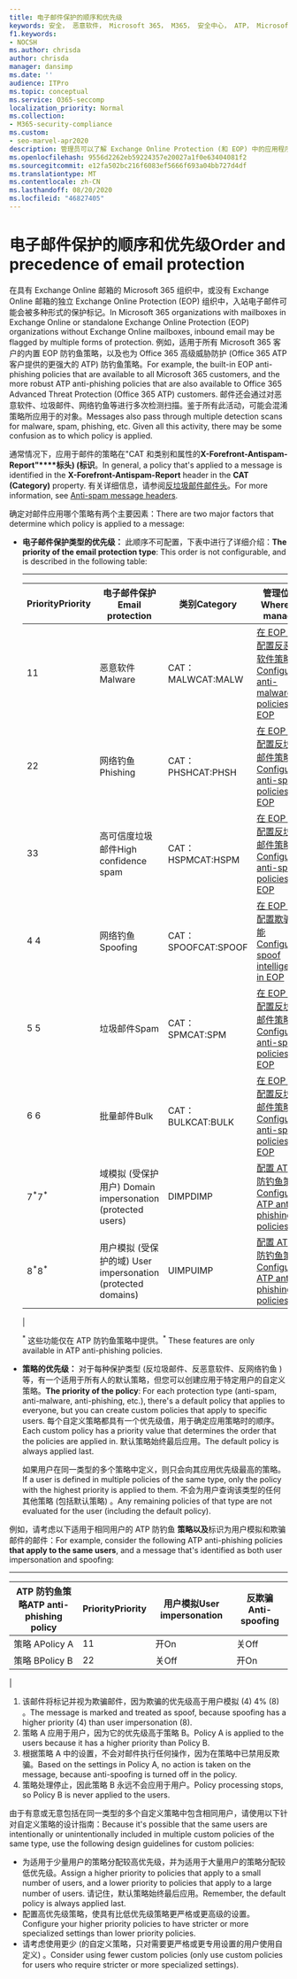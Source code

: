 ```yaml
---
title: 电子邮件保护的顺序和优先级
keywords: 安全， 恶意软件， Microsoft 365， M365， 安全中心， ATP， Microsoft Defender ATP， Office 365 ATP， Azure ATP
f1.keywords:
- NOCSH
ms.author: chrisda
author: chrisda
manager: dansimp
ms.date: ''
audience: ITPro
ms.topic: conceptual
ms.service: O365-seccomp
localization_priority: Normal
ms.collection:
- M365-security-compliance
ms.custom:
- seo-marvel-apr2020
description: 管理员可以了解 Exchange Online Protection (和 EOP) 中的应用程序防护顺序，以及保护策略中的优先级值如何确定应用哪种策略。
ms.openlocfilehash: 9556d2262eb59224357e20027a1f0e63404081f2
ms.sourcegitcommit: e12fa502bc216f6083ef5666f693a04bb727d4df
ms.translationtype: MT
ms.contentlocale: zh-CN
ms.lasthandoff: 08/20/2020
ms.locfileid: "46827405"
---
```

# <a name="order-and-precedence-of-email-protection"></a><span data-ttu-id="d1cfd-104">电子邮件保护的顺序和优先级</span><span class="sxs-lookup"><span data-stu-id="d1cfd-104">Order and precedence of email protection</span></span>

<span data-ttu-id="d1cfd-105">在具有 Exchange Online 邮箱的 Microsoft 365 组织中，或没有 Exchange Online 邮箱的独立 Exchange Online Protection (EOP) 组织中，入站电子邮件可能会被多种形式的保护标记。</span><span class="sxs-lookup"><span data-stu-id="d1cfd-105">In Microsoft 365 organizations with mailboxes in Exchange Online or standalone Exchange Online Protection (EOP) organizations without Exchange Online mailboxes, inbound email may be flagged by multiple forms of protection.</span></span> <span data-ttu-id="d1cfd-106">例如，适用于所有 Microsoft 365 客户的内置 EOP 防钓鱼策略，以及也为 Office 365 高级威胁防护 (Office 365 ATP 客户提供的更强大的 ATP) 防钓鱼策略。</span><span class="sxs-lookup"><span data-stu-id="d1cfd-106">For example, the built-in EOP anti-phishing policies that are available to all Microsoft 365 customers, and the more robust ATP anti-phishing policies that are also available to Office 365 Advanced Threat Protection (Office 365 ATP) customers.</span></span> <span data-ttu-id="d1cfd-107">邮件还会通过对恶意软件、垃圾邮件、网络钓鱼等进行多次检测扫描。鉴于所有此活动，可能会混淆策略所应用于的对象。</span><span class="sxs-lookup"><span data-stu-id="d1cfd-107">Messages also pass through multiple detection scans for malware, spam, phishing, etc. Given all this activity, there may be some confusion as to which policy is applied.</span></span>

<span data-ttu-id="d1cfd-108">通常情况下，应用于邮件的策略在"CAT 和类别和属性的**X-Forefront-Antispam-Report"\*\*\*\*标头)  (标识**。</span><span class="sxs-lookup"><span data-stu-id="d1cfd-108">In general, a policy that's applied to a message is identified in the **X-Forefront-Antispam-Report** header in the **CAT (Category)** property.</span></span> <span data-ttu-id="d1cfd-109">有关详细信息，请参阅[反垃圾邮件邮件头](anti-spam-message-headers.md)。</span><span class="sxs-lookup"><span data-stu-id="d1cfd-109">For more information, see [Anti-spam message headers](anti-spam-message-headers.md).</span></span>

<span data-ttu-id="d1cfd-110">确定对邮件应用哪个策略有两个主要因素：</span><span class="sxs-lookup"><span data-stu-id="d1cfd-110">There are two major factors that determine which policy is applied to a message:</span></span>

- <span data-ttu-id="d1cfd-111">**电子邮件保护类型的优先级：** 此顺序不可配置，下表中进行了详细介绍：</span><span class="sxs-lookup"><span data-stu-id="d1cfd-111">**The priority of the email protection type**: This order is not configurable, and is described in the following table:</span></span>

  ****

  |<span data-ttu-id="d1cfd-112">Priority</span><span class="sxs-lookup"><span data-stu-id="d1cfd-112">Priority</span></span>|<span data-ttu-id="d1cfd-113">电子邮件保护</span><span class="sxs-lookup"><span data-stu-id="d1cfd-113">Email protection</span></span>|<span data-ttu-id="d1cfd-114">类别</span><span class="sxs-lookup"><span data-stu-id="d1cfd-114">Category</span></span>|<span data-ttu-id="d1cfd-115">管理位置</span><span class="sxs-lookup"><span data-stu-id="d1cfd-115">Where to manage</span></span>|
  |---|---|---|---|
  |<span data-ttu-id="d1cfd-116">1</span><span class="sxs-lookup"><span data-stu-id="d1cfd-116">1</span></span>|<span data-ttu-id="d1cfd-117">恶意软件</span><span class="sxs-lookup"><span data-stu-id="d1cfd-117">Malware</span></span>|<span data-ttu-id="d1cfd-118">CAT：MALW</span><span class="sxs-lookup"><span data-stu-id="d1cfd-118">CAT:MALW</span></span>|[<span data-ttu-id="d1cfd-119">在 EOP 中配置反恶意软件策略</span><span class="sxs-lookup"><span data-stu-id="d1cfd-119">Configure anti-malware policies in EOP</span></span>](configure-anti-malware-policies.md)|
  |<span data-ttu-id="d1cfd-120">2</span><span class="sxs-lookup"><span data-stu-id="d1cfd-120">2</span></span>|<span data-ttu-id="d1cfd-121">网络钓鱼</span><span class="sxs-lookup"><span data-stu-id="d1cfd-121">Phishing</span></span>|<span data-ttu-id="d1cfd-122">CAT：PHSH</span><span class="sxs-lookup"><span data-stu-id="d1cfd-122">CAT:PHSH</span></span>|[<span data-ttu-id="d1cfd-123">在 EOP 中配置反垃圾邮件策略</span><span class="sxs-lookup"><span data-stu-id="d1cfd-123">Configure anti-spam policies in EOP</span></span>](configure-your-spam-filter-policies.md)|
  |<span data-ttu-id="d1cfd-124">3</span><span class="sxs-lookup"><span data-stu-id="d1cfd-124">3</span></span>|<span data-ttu-id="d1cfd-125">高可信度垃圾邮件</span><span class="sxs-lookup"><span data-stu-id="d1cfd-125">High confidence spam</span></span>|<span data-ttu-id="d1cfd-126">CAT：HSPM</span><span class="sxs-lookup"><span data-stu-id="d1cfd-126">CAT:HSPM</span></span>|[<span data-ttu-id="d1cfd-127">在 EOP 中配置反垃圾邮件策略</span><span class="sxs-lookup"><span data-stu-id="d1cfd-127">Configure anti-spam policies in EOP</span></span>](configure-your-spam-filter-policies.md)|
  |<span data-ttu-id="d1cfd-128">4 </span><span class="sxs-lookup"><span data-stu-id="d1cfd-128">4</span></span>|<span data-ttu-id="d1cfd-129">网络钓鱼</span><span class="sxs-lookup"><span data-stu-id="d1cfd-129">Spoofing</span></span>|<span data-ttu-id="d1cfd-130">CAT：SPOOF</span><span class="sxs-lookup"><span data-stu-id="d1cfd-130">CAT:SPOOF</span></span>|[<span data-ttu-id="d1cfd-131">在 EOP 中配置欺骗智能</span><span class="sxs-lookup"><span data-stu-id="d1cfd-131">Configure spoof intelligence in EOP</span></span>](learn-about-spoof-intelligence.md)|
  |<span data-ttu-id="d1cfd-132">5 </span><span class="sxs-lookup"><span data-stu-id="d1cfd-132">5</span></span>|<span data-ttu-id="d1cfd-133">垃圾邮件</span><span class="sxs-lookup"><span data-stu-id="d1cfd-133">Spam</span></span>|<span data-ttu-id="d1cfd-134">CAT：SPM</span><span class="sxs-lookup"><span data-stu-id="d1cfd-134">CAT:SPM</span></span>|[<span data-ttu-id="d1cfd-135">在 EOP 中配置反垃圾邮件策略</span><span class="sxs-lookup"><span data-stu-id="d1cfd-135">Configure anti-spam policies in EOP</span></span>](configure-your-spam-filter-policies.md)|
  |<span data-ttu-id="d1cfd-136">6 </span><span class="sxs-lookup"><span data-stu-id="d1cfd-136">6</span></span>|<span data-ttu-id="d1cfd-137">批量邮件</span><span class="sxs-lookup"><span data-stu-id="d1cfd-137">Bulk</span></span>|<span data-ttu-id="d1cfd-138">CAT：BULK</span><span class="sxs-lookup"><span data-stu-id="d1cfd-138">CAT:BULK</span></span>|[<span data-ttu-id="d1cfd-139">在 EOP 中配置反垃圾邮件策略</span><span class="sxs-lookup"><span data-stu-id="d1cfd-139">Configure anti-spam policies in EOP</span></span>](configure-your-spam-filter-policies.md)|
  |<span data-ttu-id="d1cfd-140">7<sup>\*</sup></span><span class="sxs-lookup"><span data-stu-id="d1cfd-140">7<sup>\*</sup></span></span>|<span data-ttu-id="d1cfd-141">域模拟 (受保护用户) </span><span class="sxs-lookup"><span data-stu-id="d1cfd-141">Domain impersonation (protected users)</span></span>|<span data-ttu-id="d1cfd-142">DIMP</span><span class="sxs-lookup"><span data-stu-id="d1cfd-142">DIMP</span></span>|[<span data-ttu-id="d1cfd-143">配置 ATP 防钓鱼策略</span><span class="sxs-lookup"><span data-stu-id="d1cfd-143">Configure ATP anti-phishing policies</span></span>](configure-atp-anti-phishing-policies.md)|
  |<span data-ttu-id="d1cfd-144">8<sup>\*</sup></span><span class="sxs-lookup"><span data-stu-id="d1cfd-144">8<sup>\*</sup></span></span>|<span data-ttu-id="d1cfd-145">用户模拟 (受保护的域) </span><span class="sxs-lookup"><span data-stu-id="d1cfd-145">User impersonation (protected domains)</span></span>|<span data-ttu-id="d1cfd-146">UIMP</span><span class="sxs-lookup"><span data-stu-id="d1cfd-146">UIMP</span></span>|[<span data-ttu-id="d1cfd-147">配置 ATP 防钓鱼策略</span><span class="sxs-lookup"><span data-stu-id="d1cfd-147">Configure ATP anti-phishing policies</span></span>](configure-atp-anti-phishing-policies.md)|
  |

  <span data-ttu-id="d1cfd-148"><sup>\*</sup> 这些功能仅在 ATP 防钓鱼策略中提供。</span><span class="sxs-lookup"><span data-stu-id="d1cfd-148"><sup>\*</sup> These features are only available in ATP anti-phishing policies.</span></span>

- <span data-ttu-id="d1cfd-149">**策略的优先级：** 对于每种保护类型 (反垃圾邮件、反恶意软件、反网络钓鱼 ) 等，有一个适用于所有人的默认策略，但您可以创建应用于特定用户的自定义策略。</span><span class="sxs-lookup"><span data-stu-id="d1cfd-149">**The priority of the policy**: For each protection type (anti-spam, anti-malware, anti-phishing, etc.), there's a default policy that applies to everyone, but you can create custom policies that apply to specific users.</span></span> <span data-ttu-id="d1cfd-150">每个自定义策略都具有一个优先级值，用于确定应用策略时的顺序。</span><span class="sxs-lookup"><span data-stu-id="d1cfd-150">Each custom policy has a priority value that determines the order that the policies are applied in.</span></span> <span data-ttu-id="d1cfd-151">默认策略始终最后应用。</span><span class="sxs-lookup"><span data-stu-id="d1cfd-151">The default policy is always applied last.</span></span>

  <span data-ttu-id="d1cfd-152">如果用户在同一类型的多个策略中定义，则只会向其应用优先级最高的策略。</span><span class="sxs-lookup"><span data-stu-id="d1cfd-152">If a user is defined in multiple policies of the same type, only the policy with the highest priority is applied to them.</span></span> <span data-ttu-id="d1cfd-153">不会为用户查询该类型的任何其他策略 (包括默认策略) 。</span><span class="sxs-lookup"><span data-stu-id="d1cfd-153">Any remaining policies of that type are not evaluated for the user (including the default policy).</span></span>

<span data-ttu-id="d1cfd-154">例如，请考虑以下适用于相同用户的 ATP 防钓鱼 **策略以及**标识为用户模拟和欺骗邮件的邮件：</span><span class="sxs-lookup"><span data-stu-id="d1cfd-154">For example, consider the following ATP anti-phishing policies **that apply to the same users**, and a message that's identified as both user impersonation and spoofing:</span></span>

  ****

  |<span data-ttu-id="d1cfd-155">ATP 防钓鱼策略</span><span class="sxs-lookup"><span data-stu-id="d1cfd-155">ATP anti-phishing policy</span></span>|<span data-ttu-id="d1cfd-156">Priority</span><span class="sxs-lookup"><span data-stu-id="d1cfd-156">Priority</span></span>|<span data-ttu-id="d1cfd-157">用户模拟</span><span class="sxs-lookup"><span data-stu-id="d1cfd-157">User impersonation</span></span>|<span data-ttu-id="d1cfd-158">反欺骗</span><span class="sxs-lookup"><span data-stu-id="d1cfd-158">Anti-spoofing</span></span>|
  |---|---|---|---|
  |<span data-ttu-id="d1cfd-159">策略 A</span><span class="sxs-lookup"><span data-stu-id="d1cfd-159">Policy A</span></span>|<span data-ttu-id="d1cfd-160">1</span><span class="sxs-lookup"><span data-stu-id="d1cfd-160">1</span></span>|<span data-ttu-id="d1cfd-161">开</span><span class="sxs-lookup"><span data-stu-id="d1cfd-161">On</span></span>|<span data-ttu-id="d1cfd-162">关</span><span class="sxs-lookup"><span data-stu-id="d1cfd-162">Off</span></span>|
  |<span data-ttu-id="d1cfd-163">策略 B</span><span class="sxs-lookup"><span data-stu-id="d1cfd-163">Policy B</span></span>|<span data-ttu-id="d1cfd-164">2</span><span class="sxs-lookup"><span data-stu-id="d1cfd-164">2</span></span>|<span data-ttu-id="d1cfd-165">关</span><span class="sxs-lookup"><span data-stu-id="d1cfd-165">Off</span></span>|<span data-ttu-id="d1cfd-166">开</span><span class="sxs-lookup"><span data-stu-id="d1cfd-166">On</span></span>|
  |

1. <span data-ttu-id="d1cfd-167">该邮件将标记并视为欺骗邮件，因为欺骗的优先级高于用户模拟 (4) 4% (8) 。</span><span class="sxs-lookup"><span data-stu-id="d1cfd-167">The message is marked and treated as spoof, because spoofing has a higher priority (4) than user impersonation (8).</span></span>
2. <span data-ttu-id="d1cfd-168">策略 A 应用于用户，因为它的优先级高于策略 B。</span><span class="sxs-lookup"><span data-stu-id="d1cfd-168">Policy A is applied to the users because it has a higher priority than Policy B.</span></span>
3. <span data-ttu-id="d1cfd-169">根据策略 A 中的设置，不会对邮件执行任何操作，因为在策略中已禁用反欺骗。</span><span class="sxs-lookup"><span data-stu-id="d1cfd-169">Based on the settings in Policy A, no action is taken on the message, because anti-spoofing is turned off in the policy.</span></span>
4. <span data-ttu-id="d1cfd-170">策略处理停止，因此策略 B 永远不会应用于用户。</span><span class="sxs-lookup"><span data-stu-id="d1cfd-170">Policy processing stops, so Policy B is never applied to the users.</span></span>

<span data-ttu-id="d1cfd-171">由于有意或无意包括在同一类型的多个自定义策略中包含相同用户，请使用以下针对自定义策略的设计指南：</span><span class="sxs-lookup"><span data-stu-id="d1cfd-171">Because it's possible that the same users are intentionally or unintentionally included in multiple custom policies of the same type, use the following design guidelines for custom policies:</span></span>

- <span data-ttu-id="d1cfd-172">为适用于少量用户的策略分配较高优先级，并为适用于大量用户的策略分配较低优先级。</span><span class="sxs-lookup"><span data-stu-id="d1cfd-172">Assign a higher priority to policies that apply to a small number of users, and a lower priority to policies that apply to a large number of users.</span></span> <span data-ttu-id="d1cfd-173">请记住，默认策略始终最后应用。</span><span class="sxs-lookup"><span data-stu-id="d1cfd-173">Remember, the default policy is always applied last.</span></span>
- <span data-ttu-id="d1cfd-174">配置高优先级策略，使具有比低优先级策略更严格或更高级的设置。</span><span class="sxs-lookup"><span data-stu-id="d1cfd-174">Configure your higher priority policies to have stricter or more specialized settings than lower priority policies.</span></span>
- <span data-ttu-id="d1cfd-175">请考虑使用更少 (的自定义策略，只对需要更严格或更专用设置的用户使用自定义) 。</span><span class="sxs-lookup"><span data-stu-id="d1cfd-175">Consider using fewer custom policies (only use custom policies for users who require stricter or more specialized settings).</span></span>

